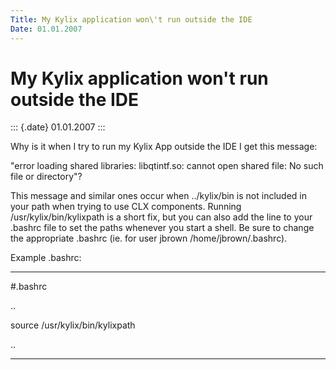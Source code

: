 ```yaml
---
Title: My Kylix application won\'t run outside the IDE
Date: 01.01.2007
---
```



My Kylix application won\'t run outside the IDE
===============================================

::: {.date}
01.01.2007
:::

Why is it when I try to run my Kylix App outside the IDE I get this
message:

"error loading shared libraries: libqtintf.so: cannot open shared file:
No such file or directory"?

This message and similar ones occur when ../kylix/bin is not included in
your path when trying to use CLX components. Running
/usr/kylix/bin/kylixpath is a short fix, but you can also add the line
to your .bashrc file to set the paths whenever you start a shell. Be
sure to change the appropriate .bashrc (ie. for user jbrown
/home/jbrown/.bashrc).

Example .bashrc:

------------------------------

#.bashrc

..

source /usr/kylix/bin/kylixpath

..

------------------------------  
